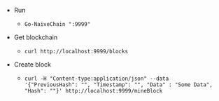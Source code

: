- Run
	- `Go-NaiveChain ":9999"`

- Get blockchain
	- `curl http://localhost:9999/blocks`

- Create block
	- `curl -H "Content-type:application/json" --data '{"PreviousHash": "", "Timestamp": "", "Data" : "Some Data", "Hash": ""}' http://localhost:9999/mineBlock`
